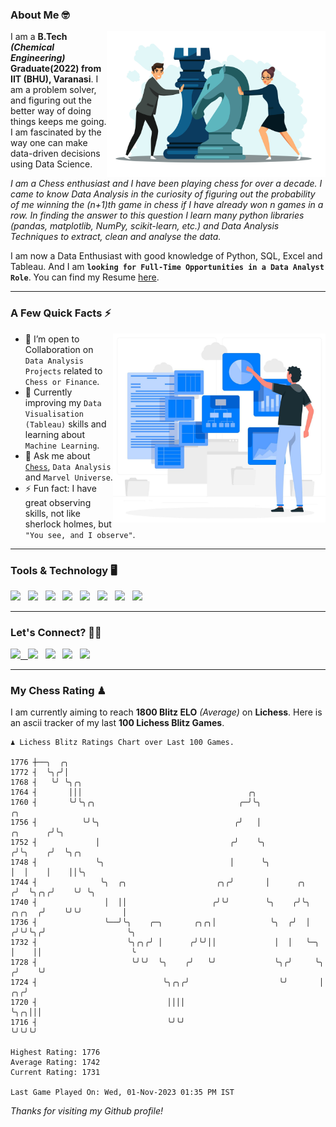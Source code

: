 ### About Me 🤓
<img align="right" alt="Coding" width="350" src="https://github.com/Laxman-Lakhan/Laxman-Lakhan/blob/master/Assets/Chess_Vector.jpg">   

I am a **B.Tech** _**(Chemical Engineering)**_ **Graduate(2022) from IIT (BHU), Varanasi**. I am a problem solver, and figuring out the better way of doing things keeps me going. I am fascinated by the way one can make data-driven decisions using Data Science. 

_I am a Chess enthusiast and I have been playing chess for over a decade. I came to know Data Analysis in the curiosity of figuring out the probability of me winning the (n+1)th game in chess if I have already won n games in a row. In finding the answer to this question I learn many python libraries (pandas, matplotlib, NumPy, scikit-learn, etc.) and Data Analysis Techniques to extract, clean and analyse the data._

I am now a Data Enthusiast with good knowledge of Python, SQL, Excel and Tableau. And I am **`looking for Full-Time Opportunities in a Data Analyst Role`**. You can find my Resume
 [here](https://drive.google.com/file/d/1UIOoogRLj5eGQFQBkuvMmTISZVdl2Ok7/view?usp=sharing).


---

### A Few Quick Facts ⚡️
<img align="right" alt="Coding" width="340" src="https://github.com/Laxman-Lakhan/Laxman-Lakhan/blob/master/Assets/Data_Vector.jpg">   

- 🤝 I’m open to Collaboration on `Data Analysis Projects` related to `Chess or Finance`.
- 📖 Currently improving my `Data Visualisation (Tableau)` skills and learning about `Machine Learning`.
- 💬 Ask me about [`Chess`](https://lichess.org/@/YourKingIsInDanger), `Data Analysis` and `Marvel Universe`.
- ⚡️ Fun fact: I have great observing skills, not like sherlock holmes, but `"You see, and I observe"`.

---
### Tools & Technology 🖥

<img src="https://img.shields.io/badge/Python-white?logo=Python&logoColor=ColorName&style=ShieldStyle" /> &nbsp;
<img src="https://img.shields.io/badge/MySQL-white?logo=MySQL&logoColor=ColorName&style=ShieldStyle" /> &nbsp;
<img src="https://img.shields.io/badge/Tableau-white?logo=Tableau&logoColor=ColorName&style=ShieldStyle" /> &nbsp;
<img src="https://img.shields.io/badge/Excel-white?logo=Microsoft+Excel&logoColor=196F3D&style=ShieldStyle" /> &nbsp;
<img src="https://img.shields.io/badge/Jupyter-white?logo=Jupyter&logoColor=ColorName&style=ShieldStyle" /> &nbsp;
<img src="https://img.shields.io/badge/pandas-white?logo=Pandas&logoColor=000080&style=ShieldStyle" /> &nbsp;
<img src="https://img.shields.io/badge/numpy-white?logo=Numpy&logoColor=85C1E9&style=ShieldStyle" /> &nbsp;
<img src="https://img.shields.io/badge/scikit learn-white?logo=Scikit+Learn&logoColor=ColorName&style=ShieldStyle" /> &nbsp;



---

### Let's Connect? 🫳🏻

<a href="mailto:laxmansingh.lakhan@gmail.com"> <img src="https://img.icons8.com/fluent/48/000000/gmail.png" width="3.5%"/> &nbsp;
[<img src="https://img.icons8.com/color/48/000000/linkedin.png" width="3.5%"/>](https://www.linkedin.com/in/laxman-lakhan/)  &nbsp;
[<img src="https://img.icons8.com/fluent/48/000000/facebook-new.png" width="3.5%"/>](https://www.facebook.com/s.laxmanlakhan/)  &nbsp;
[<img src="https://img.icons8.com/fluent/48/000000/instagram-new.png" width="3.5%"/>](https://www.instagram.com/laxman.lakhan/)  &nbsp;
[<img src="https://img.icons8.com/color/48/000000/twitter.png" width="3.5%"/>](https://twitter.com/laxman__lakhan)  &nbsp;

 ---
  
### My Chess Rating ♟
  
I am currently aiming to reach **1800 Blitz ELO** *(Average)* on **Lichess**. Here is an ascii tracker of my last **100 Lichess Blitz Games**.

  ```
  ♟︎ 𝙻𝚒𝚌𝚑𝚎𝚜𝚜 𝙱𝚕𝚒𝚝𝚣 𝚁𝚊𝚝𝚒𝚗𝚐𝚜 𝙲𝚑𝚊𝚛𝚝 𝚘𝚟𝚎𝚛 𝙻𝚊𝚜𝚝 𝟷00 𝙶𝚊𝚖𝚎𝚜.
  
1776 ┼──╮  ╭╮
1772 ┤  ╰╮╭╯│
1768 ┤   ╰╯ ╰╮╭╮
1764 ┤       │││                                     ╭╮
1760 ┤       ╰╯╰╮╭╮                                ╭─╯╰╮                                        ╭╮
1756 ┤          ╰╯╰╮                              ╭╯   │                               ╭╮      ╭╯╰╮
1752 ┤             │                             ╭╯    ╰╮                             ╭╯╰╮    ╭╯  ╰╮╭╮
1748 ┤             ╰╮                            │      ╰╮                            │  │    │    ││╰╮
1744 ┤              ╰╮  ╭╮                    ╭╮╭╯       │      ╭╮                   ╭╯  ╰╮╭╮╭╯    ╰╯ ╰╮
1740 ┤               │  ││                   ╭╯╰╯        ╰╮    ╭╯╰╮           ╭╮╭╮  ╭╯    ╰╯╰╯         │
1736 ┤               ╰──╯╰╮    ╭─╮       ╭╮╭╮│            ╰╮  ╭╯  │          ╭╯╰╯╰╮╭╯                  ╰╮
1732 ┤                    ╰╮╭╮╭╯ │      ╭╯╰╯││             │  │   ╰─╮        │    ││                    ╰
1728 ┤                     ╰╯╰╯  ╰╮    ╭╯   ╰╯             ╰╮╭╯     ╰╮      ╭╯    ╰╯
1724 ┤                            ╰╮╭╮╭╯                    ╰╯       │   ╭╮╭╯
1720 ┤                             ││││                              ╰╮╭╮│││
1716 ┤                             ╰╯╰╯                               ╰╯╰╯╰╯ 

Highest Rating: 1776
Average Rating: 1742
Current Rating: 1731 

Last Game Played On: Wed, 01-Nov-2023 01:35 PM IST
  ```
  
  
*Thanks for visiting my Github profile!*
